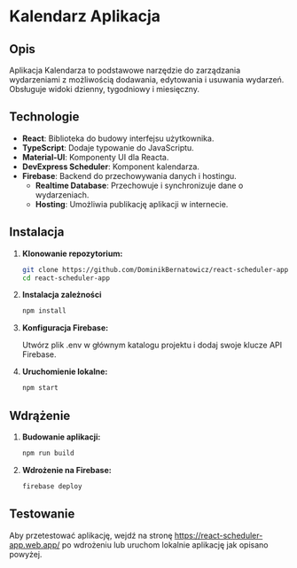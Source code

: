 # Kalendarz Aplikacja

## Opis

Aplikacja Kalendarza to podstawowe narzędzie do zarządzania wydarzeniami z możliwością dodawania, edytowania i usuwania wydarzeń. Obsługuje widoki dzienny, tygodniowy i miesięczny.

## Technologie

- **React**: Biblioteka do budowy interfejsu użytkownika.
- **TypeScript**: Dodaje typowanie do JavaScriptu.
- **Material-UI**: Komponenty UI dla Reacta.
- **DevExpress Scheduler**: Komponent kalendarza.
- **Firebase**: Backend do przechowywania danych i hostingu.
  - **Realtime Database**: Przechowuje i synchronizuje dane o wydarzeniach.
  - **Hosting**: Umożliwia publikację aplikacji w internecie.

## Instalacja

1. **Klonowanie repozytorium:**

   ```bash
   git clone https://github.com/DominikBernatowicz/react-scheduler-app
   cd react-scheduler-app
   ```

2. **Instalacja zależności**

   ```bash
   npm install
   ```
   
4.  **Konfiguracja Firebase:**
   
       Utwórz plik .env w głównym katalogu projektu i dodaj swoje klucze API Firebase.

6.  **Uruchomienie lokalne:**
   
     ```bash
     npm start
     ```

## Wdrążenie

1. **Budowanie aplikacji:**

   ```bash
   npm run build
   ```

2. **Wdrożenie na Firebase:**
   
   ```bash
   firebase deploy
   ```

## Testowanie

  Aby przetestować aplikację, wejdź na stronę https://react-scheduler-app.web.app/ po wdrożeniu lub uruchom lokalnie aplikację jak opisano powyżej.

